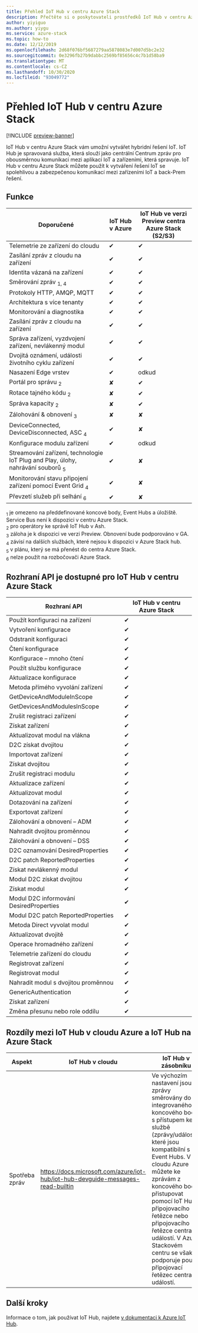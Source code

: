 ```yaml
---
title: Přehled IoT Hub v centru Azure Stack
description: Přečtěte si o poskytovateli prostředků IoT Hub v centru Azure Stack.
author: yiyiguo
ms.author: yiygu
ms.service: azure-stack
ms.topic: how-to
ms.date: 12/12/2019
ms.openlocfilehash: 2d68f076bf5687279aa5878083e7d007d5bc2e32
ms.sourcegitcommit: 0e3296fb27b9dabbc2569bf85656c4c7b1d58ba9
ms.translationtype: MT
ms.contentlocale: cs-CZ
ms.lasthandoff: 10/30/2020
ms.locfileid: "93049772"
---
```

# <a name="overview-of-iot-hub-on-azure-stack-hub"></a>Přehled IoT Hub v centru Azure Stack

[!INCLUDE [preview-banner](../includes/iot-hub-preview.md)]

IoT Hub v centru Azure Stack vám umožní vytvářet hybridní řešení IoT. IoT Hub je spravovaná služba, která slouží jako centrální Centrum zpráv pro obousměrnou komunikaci mezi aplikací IoT a zařízeními, která spravuje. IoT Hub v centru Azure Stack můžete použít k vytváření řešení IoT se spolehlivou a zabezpečenou komunikací mezi zařízeními IoT a back-Prem řešení.

## <a name="features"></a>Funkce

| Doporučené | IoT Hub v Azure | IoT Hub ve verzi Preview centra Azure Stack (S2/S3) |
|-|-|-|
|Telemetrie ze zařízení do cloudu| ✔ | ✔ |
|Zasílání zpráv z cloudu na zařízení| ✔ | ✔ |
|Identita vázaná na zařízení| ✔ | ✔ |
|Směrování zpráv <sub>1</sub><sub>, 4</sub>| ✔ | ✔ |
|Protokoly HTTP, AMQP, MQTT| ✔ | ✔ |
|Architektura s více tenanty| ✔ | ✔ |
|Monitorování a diagnostika| ✔ | ✔ |
|Zasílání zpráv z cloudu na zařízení| ✔ | ✔ |
|Správa zařízení, vyzdvojení zařízení, nevlákenný modul| ✔ | ✔ |
|Dvojitá oznámení, události životního cyklu zařízení| ✔ | ✔ |
|Nasazení Edge vrstev| ✔ | odkud |
|Portál pro správu <sub>2</sub>| ✘ | ✔ |
|Rotace tajného kódu <sub>2</sub>| ✘ | ✔ |
|Správa kapacity <sub>2</sub>| ✘ | ✔ |
|Zálohování & obnovení <sub>3</sub>| ✘ | ✘ |
|DeviceConnected, DeviceDisconnected, ASC <sub>4</sub>| ✔ | ✘ |
|Konfigurace modulu zařízení| ✔ | odkud |
|Streamování zařízení, technologie IoT Plug and Play, úlohy, nahrávání souborů <sub>5</sub>| ✔ | ✘ |
|Monitorování stavu připojení zařízení pomocí Event Grid <sub>4</sub>| ✔ | ✘ |
|Převzetí služeb při selhání <sub>6</sub>| ✔ | ✘ |

<sub>1</sub> je omezeno na předdefinované koncové body, Event Hubs a úložiště. Service Bus není k dispozici v centru Azure Stack.  
<sub>2</sub> pro operátory ke správě IoT Hub v Ash.  
<sub>3</sub> záloha je k dispozici ve verzi Preview. Obnovení bude podporováno v GA.  
<sub>4</sub> závisí na dalších službách, které nejsou k dispozici v Azure Stack hub.  
<sub>5</sub> v plánu, který se má přenést do centra Azure Stack.  
<sub>6</sub> nelze použít na rozbočovači Azure Stack.  

## <a name="api-available-for-iot-hub-on-azure-stack-hub"></a>Rozhraní API je dostupné pro IoT Hub v centru Azure Stack

|Rozhraní API|IoT Hub v centru Azure Stack|
|-|-|
|Použít konfiguraci na zařízení| ✔ |
| Vytvoření konfigurace | ✔ |
| Odstranit konfiguraci | ✔ |
| Čtení konfigurace | ✔ |
|Konfigurace – mnoho čtení| ✔ |
|Použít službu konfigurace|  ✔ |
|Aktualizace konfigurace|  ✔ |
|Metoda přímého vyvolání zařízení|  ✔ |
|GetDeviceAndModuleInScope|  ✔ |
|GetDevicesAndModulesInScope| ✔ |
|Zrušit registraci zařízení| ✔ |
|Získat zařízení| ✔ |
|Aktualizovat modul na vlákna| ✔ |
|D2C získat dvojitou| ✔ |
|Importovat zařízení| ✔ |
|Získat dvojitou| ✔ |
|Zrušit registraci modulu| ✔ |
|Aktualizace zařízení| ✔ |
|Aktualizovat modul| ✔ |
|Dotazování na zařízení| ✔ |
|Exportovat zařízení| ✔ |
|Zálohování a obnovení – ADM| ✔ |
|Nahradit dvojitou proměnnou| ✔ |
|Zálohování a obnovení – DSS| ✔ |
|D2C oznamování DesiredProperties| ✔ |
|D2C patch ReportedProperties| ✔ |
|Získat nevlákenný modul| ✔ |
|Modul D2C získat dvojitou| ✔ |
|Získat modul| ✔ |
|Modul D2C informování DesiredProperties| ✔ |
|Modul D2C patch ReportedProperties| ✔ |
|Metoda Direct vyvolat modul| ✔ |
|Aktualizovat dvojitě| ✔ |
|Operace hromadného zařízení| ✔ |
|Telemetrie zařízení do cloudu| ✔ |
|Registrovat zařízení| ✔ |
|Registrovat modul| ✔ |
|Nahradit modul s dvojitou proměnnou| ✔ |
|GenericAuthentication| ✔ |
|Získat zařízení| ✔ |
|Změna přesunu nebo role oddílu| ✔ |

## <a name="differences-between-iot-hub-on-azure-cloud-and-iot-hub-on-azure-stack"></a>Rozdíly mezi IoT Hub v cloudu Azure a IoT Hub na Azure Stack

| Aspekt | IoT Hub v cloudu | IoT Hub v zásobníku |
|-|-|-|
| Spotřeba zpráv | https://docs.microsoft.com/azure/iot-hub/iot-hub-devguide-messages-read-builtin |Ve výchozím nastavení jsou zprávy směrovány do integrovaného koncového bodu s přístupem ke službě (zprávy/události), které jsou kompatibilní s Event Hubs. V cloudu Azure můžete ke zprávám z koncového bodu přistupovat pomocí IoT Hub připojovacího řetězce nebo připojovacího řetězce centra událostí. V Azure Stackovém centru se však podporuje pouze připojovací řetězec centra událostí. |

## <a name="next-steps"></a>Další kroky

Informace o tom, jak používat IoT Hub, najdete [v dokumentaci k Azure IoT Hub](/azure/iot-hub/).

